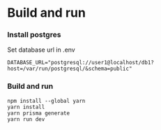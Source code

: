 # Build and run

### Install postgres
Set database url in .env
```
DATABASE_URL="postgresql://user1@localhost/db1?host=/var/run/postgresql/&schema=public"
```

### Build and run
```
npm install --global yarn
yarn install
yarn prisma generate
yarn run dev
```

